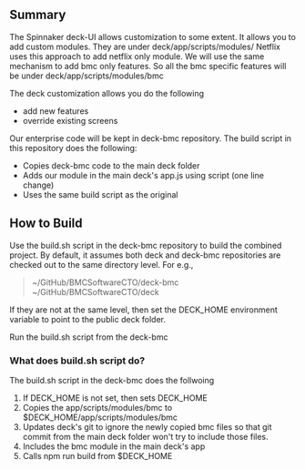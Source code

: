 ## Summary

The Spinnaker deck-UI allows customization to some extent. It allows you to add custom modules. They are under deck/app/scripts/modules/ 
Netflix uses this approach to add netflix only module. We will use the same mechanism to add bmc only features. So all the bmc specific 
features will be under deck/app/scripts/modules/bmc

The deck customization allows you do the following
- add new features 
- override  existing screens 

Our enterprise code will be kept in deck-bmc repository. The build script in this repository does the following:

- Copies deck-bmc code to the main deck folder 
- Adds our module in the main deck's app.js using script (one line change) 
- Uses the same build script as the original 
 
## How to Build

Use the build.sh script in the deck-bmc repository to build the combined project. By default, it assumes both deck and deck-bmc repositories are checked out to the same directory level.
For e.g., 

> ~/GitHub/BMCSoftwareCTO/deck-bmc
> ~/GitHub/BMCSoftwareCTO/deck

If they are not at the same level, then set the DECK_HOME environment variable to point to the public deck folder.

Run the build.sh script from the deck-bmc

### What does build.sh script do?

The build.sh script in the deck-bmc does the follwoing
1. If DECK_HOME is not set, then sets DECK_HOME
2. Copies the app/scripts/modules/bmc to $DECK_HOME/app/scripts/modules/bmc
2. Updates deck's git to ignore the newly copied bmc files so that git commit from the main deck folder won't try to include those files.
3. Includes the bmc module in the main deck's app
4. Calls npm run build from $DECK_HOME



